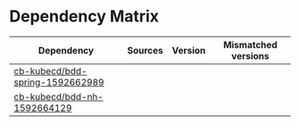 # Dependency Matrix

Dependency | Sources | Version | Mismatched versions
---------- | ------- | ------- | -------------------
[cb-kubecd/bdd-spring-1592662989](https://github.com/cb-kubecd/bdd-spring-1592662989.git) |  | []() | 
[cb-kubecd/bdd-nh-1592664129](https://github.com/cb-kubecd/bdd-nh-1592664129.git) |  | []() | 
